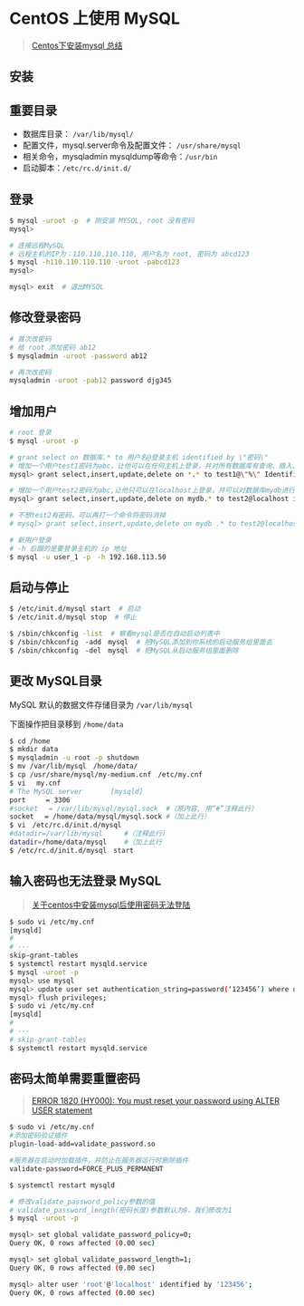 # CentOS 上使用 MySQL

> [Centos下安装mysql 总结](https://www.shuzhiduo.com/A/VGzlMav7Jb/)

## 安装

## 重要目录

+ 数据库目录： `/var/lib/mysql/ `
+ 配置文件，mysql.server命令及配置文件：  `/usr/share/mysql`
+ 相关命令，mysqladmin mysqldump等命令：`/usr/bin`
+ 启动脚本：`/etc/rc.d/init.d/`

## 登录

```bash
$ mysql -uroot -p  # 刚安装 MYSQL, root 没有密码
mysql>

# 连接远程MySQL
# 远程主机的IP为：110.110.110.110, 用户名为 root, 密码为 abcd123
$ mysql -h110.110.110.110 -uroot -pabcd123 
mysql>

mysql> exit  # 退出MYSQL
```

## 修改登录密码

```bash
# 首次改密码
# 给 root 添加密码 ab12
$ mysqladmin -uroot -password ab12

# 再次改密码
mysqladmin -uroot -pab12 password djg345
```

## 增加用户

```bash
# root 登录
$ mysql -uroot -p

# grant select on 数据库.* to 用户名@登录主机 identified by \"密码\"
# 增加一个用户test1密码为abc，让他可以在任何主机上登录，并对所有数据库有查询、插入、修改、删除的权限
mysql> grant select,insert,update,delete on *.* to test1@\"%\" Identified by \"abc\";

# 增加一个用户test2密码为abc,让他只可以在localhost上登录，并可以对数据库mydb进行查询、插入、修改、删除的操作 （localhost指本地主机，即MySQL数据库所在的那台主机）
mysql> grant select,insert,update,delete on mydb.* to test2@localhost identified by \"abc\";

# 不想test2有密码，可以再打一个命令将密码消掉
# mysql> grant select,insert,update,delete on mydb .* to test2@localhost identified by \"\";　

# 新用户登录
# -h 后跟的是要登录主机的 ip 地址
$ mysql -u user_1 -p　-h 192.168.113.50
```

## 启动与停止

```bash
$ /etc/init.d/mysql start  # 启动　 
$ /etc/init.d/mysql stop  # 停止

$ /sbin/chkconfig -list  # 察看mysql是否在自动启动列表中　
$ /sbin/chkconfig　-add　mysql  # 把MySQL添加到你系统的启动服务组里面去
$ /sbin/chkconfig　-del　mysql  # 把MySQL从启动服务组里面删除
```

## 更改 MySQL目录

MySQL 默认的数据文件存储目录为 `/var/lib/mysql`

下面操作把目录移到 `/home/data`

```bash
$ cd /home 　　
$ mkdir data 　
$ mysqladmin -u root -p shutdown
$ mv /var/lib/mysql　/home/data/ 
$ cp /usr/share/mysql/my-medium.cnf　/etc/my.cnf 
$ vi　 my.cnf
# The MySQL server 　　　 [mysqld] 　　　
port　　　= 3306 　　　
#socket　 = /var/lib/mysql/mysql.sock  #（原内容, 用“#”注释此行）　　　
socket　 = /home/data/mysql/mysql.sock #（加上此行）　
$ vi　/etc/rc.d/init.d/mysql 　　
#datadir=/var/lib/mysql　  　#（注释此行）　　
datadir=/home/data/mysql　　 #（加上此行
$ /etc/rc.d/init.d/mysql　start 
```

## 输入密码也无法登录 MySQL

> [关于centos中安装mysql后使用密码无法登陆](https://blog.csdn.net/m0_58691386/article/details/125211423)

```bash
$ sudo vi /etc/my.cnf
[mysqld]
# 
# ···
skip-grant-tables
$ systemctl restart mysqld.service
$ mysql -uroot -p
mysql> use mysql
mysql> update user set authentication_string=password(‘123456’) where user=‘root’;
mysql> flush privileges;
$ sudo vi /etc/my.cnf
[mysqld]
# 
# ···
# skip-grant-tables
$ systemctl restart mysqld.service
```

## 密码太简单需要重置密码

> [ERROR 1820 (HY000): You must reset your password using ALTER USER statement](https://blog.csdn.net/weixin_46018506/article/details/121273337)

```bash
$ sudo vi /etc/my.cnf
#添加密码验证插件
plugin-load-add=validate_password.so

#服务器在启动时加载插件，并防止在服务器运行时删除插件
validate-password=FORCE_PLUS_PERMANENT

$ systemctl restart mysqld

# 修改validate_password_policy参数的值
# validate_password_length(密码长度)参数默认为8，我们修改为1
$ mysql -uroot -p

mysql> set global validate_password_policy=0;
Query OK, 0 rows affected (0.00 sec)

mysql> set global validate_password_length=1;
Query OK, 0 rows affected (0.00 sec)

mysql> alter user 'root'@'localhost' identified by '123456';
Query OK, 0 rows affected (0.00 sec)
```

